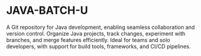 # JAVA-BATCH-U
A Git repository for Java development, enabling seamless collaboration and version control. Organize Java projects, track changes, experiment with branches, and merge features efficiently. Ideal for teams and solo developers, with support for build tools, frameworks, and CI/CD pipelines.
